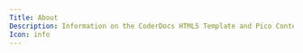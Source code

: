 ```yaml
---
Title: About
Description: Information on the CoderDocs HTML5 Template and Pico Content Management System (CMS) used for this website. Summary of the installation and management process.
Icon: info
---
```

